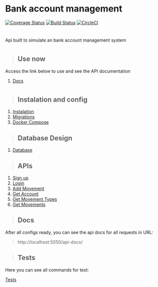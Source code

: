# Bank account management
[![Coverage Status](https://coveralls.io/repos/github/MarceloSavian/bank_account_backend/badge.svg?branch=main)](https://coveralls.io/github/MarceloSavian/bank_account_backend?branch=main)
[![Build Status](https://travis-ci.com/MarceloSavian/bank_account_backend.svg?branch=main)](https://travis-ci.com/MarceloSavian/bank_account_backend)
[![CircleCI](https://circleci.com/gh/MarceloSavian/bank_account_backend.svg?style=svg)](https://circleci.com/gh/MarceloSavian/bank_account_backend)
#

Api built to simulate an bank account management system

#

> ## Use now
Access the link below to use and see the API documentation
1. [Docs](http://18.188.76.69:5050/api-docs)

#

> ## Instalation and config
1. [Instalation](./requirements/instalation/index.md)
2. [Migrations](./requirements/instalation/migrations.md)
2. [Docker Compose](./requirements/instalation/docker.md)

> ## Database Design
1. [Database](./requirements/database/database.md)

> ## APIs
1. [Sign up](./requirements/auth/signup.md)
2. [Login](./requirements/auth/login.md)
3. [Add Movement](./requirements/movements/addMovement.md)
4. [Get Account](./requirements/account/getAccount.md)
5. [Get Movement Types](./requirements/movementTypes/getMovementTypes.md)
5. [Get Movements](./requirements/movements/getMovements.md)

> ## Docs
After all configs ready, you can see the api docs for all requests in URL:

> http://localhost:5050/api-docs/

> ## Tests
Here you can see all commands for test:

[Tests](./requirements/tests/tests.md)